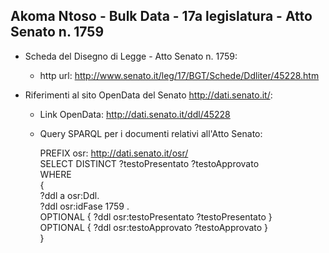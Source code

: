 ## Akoma Ntoso - Bulk Data - 17a legislatura - Atto Senato n. 1759 ##

* Scheda del Disegno di Legge - Atto Senato n. 1759:
	* http url: http://www.senato.it/leg/17/BGT/Schede/Ddliter/45228.htm

* Riferimenti al sito OpenData del Senato http://dati.senato.it/:
	* Link OpenData: http://dati.senato.it/ddl/45228
	* Query SPARQL per i documenti relativi all'Atto Senato:

        PREFIX osr: <http://dati.senato.it/osr/>  
		SELECT DISTINCT ?testoPresentato ?testoApprovato  
		WHERE  
		{  
		    ?ddl a osr:Ddl.  
		    ?ddl osr:idFase 1759 .  
		    OPTIONAL { ?ddl osr:testoPresentato ?testoPresentato }  
		    OPTIONAL { ?ddl osr:testoApprovato ?testoApprovato }  
		}
		